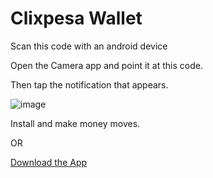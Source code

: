 # Clixpesa Wallet

Scan this code with an android device

Open the Camera app and point it at this code. 

Then tap the notification that appears.

![image](https://github.com/user-attachments/assets/5b24dd91-8306-4b89-b6d6-84e7d07ec5c3)

Install and make money moves. 

OR

[Download the App](https://expo.dev/artifacts/eas/dhgXjAL3o5hfavTC76344c.apk)
